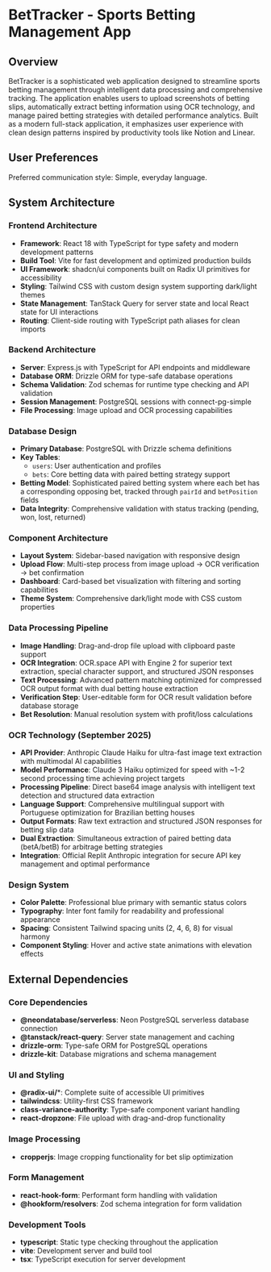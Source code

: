 # BetTracker - Sports Betting Management App

## Overview

BetTracker is a sophisticated web application designed to streamline sports betting management through intelligent data processing and comprehensive tracking. The application enables users to upload screenshots of betting slips, automatically extract betting information using OCR technology, and manage paired betting strategies with detailed performance analytics. Built as a modern full-stack application, it emphasizes user experience with clean design patterns inspired by productivity tools like Notion and Linear.

## User Preferences

Preferred communication style: Simple, everyday language.

## System Architecture

### Frontend Architecture
- **Framework**: React 18 with TypeScript for type safety and modern development patterns
- **Build Tool**: Vite for fast development and optimized production builds
- **UI Framework**: shadcn/ui components built on Radix UI primitives for accessibility
- **Styling**: Tailwind CSS with custom design system supporting dark/light themes
- **State Management**: TanStack Query for server state and local React state for UI interactions
- **Routing**: Client-side routing with TypeScript path aliases for clean imports

### Backend Architecture
- **Server**: Express.js with TypeScript for API endpoints and middleware
- **Database ORM**: Drizzle ORM for type-safe database operations
- **Schema Validation**: Zod schemas for runtime type checking and API validation
- **Session Management**: PostgreSQL sessions with connect-pg-simple
- **File Processing**: Image upload and OCR processing capabilities

### Database Design
- **Primary Database**: PostgreSQL with Drizzle schema definitions
- **Key Tables**:
  - `users`: User authentication and profiles
  - `bets`: Core betting data with paired betting strategy support
- **Betting Model**: Sophisticated paired betting system where each bet has a corresponding opposing bet, tracked through `pairId` and `betPosition` fields
- **Data Integrity**: Comprehensive validation with status tracking (pending, won, lost, returned)

### Component Architecture
- **Layout System**: Sidebar-based navigation with responsive design
- **Upload Flow**: Multi-step process from image upload → OCR verification → bet confirmation
- **Dashboard**: Card-based bet visualization with filtering and sorting capabilities
- **Theme System**: Comprehensive dark/light mode with CSS custom properties

### Data Processing Pipeline
- **Image Handling**: Drag-and-drop file upload with clipboard paste support
- **OCR Integration**: OCR.space API with Engine 2 for superior text extraction, special character support, and structured JSON responses
- **Text Processing**: Advanced pattern matching optimized for compressed OCR output format with dual betting house extraction
- **Verification Step**: User-editable form for OCR result validation before database storage
- **Bet Resolution**: Manual resolution system with profit/loss calculations

### OCR Technology (September 2025)
- **API Provider**: Anthropic Claude Haiku for ultra-fast image text extraction with multimodal AI capabilities
- **Model Performance**: Claude 3 Haiku optimized for speed with ~1-2 second processing time achieving project targets
- **Processing Pipeline**: Direct base64 image analysis with intelligent text detection and structured data extraction
- **Language Support**: Comprehensive multilingual support with Portuguese optimization for Brazilian betting houses
- **Output Formats**: Raw text extraction and structured JSON responses for betting slip data
- **Dual Extraction**: Simultaneous extraction of paired betting data (betA/betB) for arbitrage betting strategies
- **Integration**: Official Replit Anthropic integration for secure API key management and optimal performance

### Design System
- **Color Palette**: Professional blue primary with semantic status colors
- **Typography**: Inter font family for readability and professional appearance
- **Spacing**: Consistent Tailwind spacing units (2, 4, 6, 8) for visual harmony
- **Component Styling**: Hover and active state animations with elevation effects

## External Dependencies

### Core Dependencies
- **@neondatabase/serverless**: Neon PostgreSQL serverless database connection
- **@tanstack/react-query**: Server state management and caching
- **drizzle-orm**: Type-safe ORM for PostgreSQL operations
- **drizzle-kit**: Database migrations and schema management

### UI and Styling
- **@radix-ui/***: Complete suite of accessible UI primitives
- **tailwindcss**: Utility-first CSS framework
- **class-variance-authority**: Type-safe component variant handling
- **react-dropzone**: File upload with drag-and-drop functionality

### Image Processing
- **cropperjs**: Image cropping functionality for bet slip optimization

### Form Management
- **react-hook-form**: Performant form handling with validation
- **@hookform/resolvers**: Zod schema integration for form validation

### Development Tools
- **typescript**: Static type checking throughout the application
- **vite**: Development server and build tool
- **tsx**: TypeScript execution for server development